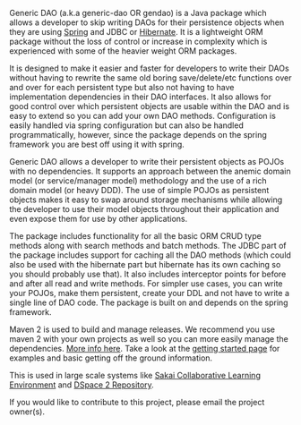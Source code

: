 Generic DAO (a.k.a generic-dao OR gendao) is a Java package which allows a developer to skip writing DAOs for their persistence objects when they are using [Spring](http://www.springframework.org/) and JDBC or [Hibernate](http://www.hibernate.org/). It is a lightweight ORM package without the loss of control or increase in complexity which is experienced with some of the heavier weight ORM packages.

It is designed to make it easier and faster for developers to write their DAOs without having to rewrite the same old boring save/delete/etc functions over and over for each persistent type but also not having to have implementation dependencies in their DAO interfaces. It also allows for good control over which persistent objects are usable within the DAO and is easy to extend so you can add your own DAO methods. Configuration is easily handled via spring configuration but can also be handled programmatically, however, since the package depends on the spring framework you are best off using it with spring.

Generic DAO allows a developer to write their persistent objects as POJOs with no dependencies. It supports an approach between the anemic domain model (or service/manager model) methodology and the use of a rich domain model (or heavy DDD). The use of simple POJOs as persistent objects makes it easy to swap around storage mechanisms while allowing the developer to use their model objects throughout their application and even expose them for use by other applications.

The package includes functionality for all the basic ORM CRUD type methods along with search methods and batch methods. The JDBC part of the package includes support for caching all the DAO methods (which could also be used with the hibernate part but hibernate has its own caching so you should probably use that). It also includes interceptor points for before and after all read and write methods. For simpler use cases, you can write your POJOs, make them persistent, create your DDL and not have to write a single line of DAO code.
The package is built on and depends on the spring framework.

Maven 2 is used to build and manage releases. We recommend you use maven 2 with your own projects as well so you can more easily manage the dependencies. [More info here](Maven2Repo.md). Take a look at the [getting started page](GettingStarted.md) for examples and basic getting off the ground information.

This is used in large scale systems like [Sakai Collaborative Learning Environment](http://sakaiproject.org/) and [DSpace 2 Repository](http://www.dspace.org).

If you would like to contribute to this project, please email the project owner(s).
